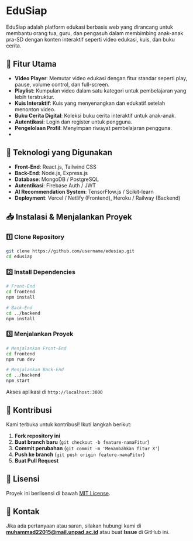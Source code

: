 # EduSiap

EduSiap adalah platform edukasi berbasis web yang dirancang untuk membantu orang tua, guru, dan pengasuh dalam membimbing anak-anak pra-SD dengan konten interaktif seperti video edukasi, kuis, dan buku cerita.

## 📌 Fitur Utama
- **Video Player**: Memutar video edukasi dengan fitur standar seperti play, pause, volume control, dan full-screen.
- **Playlist**: Kumpulan video dalam satu kategori untuk pembelajaran yang lebih terstruktur.
- **Kuis Interaktif**: Kuis yang menyenangkan dan edukatif setelah menonton video.
- **Buku Cerita Digital**: Koleksi buku cerita interaktif untuk anak-anak.
- **Autentikasi**: Login dan register untuk pengguna.
- **Pengelolaan Profil**: Menyimpan riwayat pembelajaran pengguna.
- 
## 🚀 Teknologi yang Digunakan
- **Front-End**: React.js, Tailwind CSS
- **Back-End**: Node.js, Express.js
- **Database**: MongoDB / PostgreSQL
- **Autentikasi**: Firebase Auth / JWT
- **AI Recommendation System**: TensorFlow.js / Scikit-learn
- **Deployment**: Vercel / Netlify (Frontend), Heroku / Railway (Backend)

## 📥 Instalasi & Menjalankan Proyek
### 1️⃣ Clone Repository
```bash
git clone https://github.com/username/edusiap.git
cd edusiap
```

### 2️⃣ Install Dependencies
```bash
# Front-End
cd frontend
npm install

# Back-End
cd ../backend
npm install
```

### 3️⃣ Menjalankan Proyek
```bash
# Menjalankan Front-End
cd frontend
npm run dev

# Menjalankan Back-End
cd ../backend
npm start
```

Akses aplikasi di `http://localhost:3000`

## 🤝 Kontribusi
Kami terbuka untuk kontribusi! Ikuti langkah berikut:
1. **Fork repository ini**
2. **Buat branch baru** (`git checkout -b feature-namaFitur`)
3. **Commit perubahan** (`git commit -m 'Menambahkan fitur X'`)
4. **Push ke branch** (`git push origin feature-namaFitur`)
5. **Buat Pull Request**

## 📄 Lisensi
Proyek ini berlisensi di bawah [MIT License](LICENSE).

## 📩 Kontak
Jika ada pertanyaan atau saran, silakan hubungi kami di **muhammad22015@mail.unpad.ac.id** atau buat **Issue** di GitHub ini.
